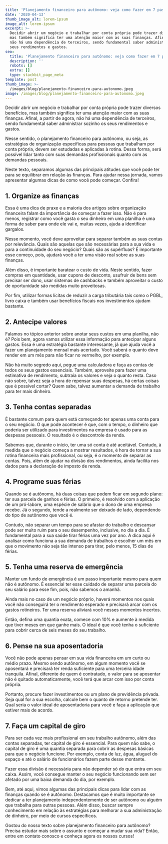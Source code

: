 ```yaml
---
title: 'Planejamento financeiro para autônomo: veja como fazer em 7 passos'
date: '2020-04-13'
thumb_image_alt: lorem-ipsum
image_alt: lorem-ipsum
excerpt: >-
  Decidir abrir um negócio e trabalhar por conta própria pode trazer diversos benefícios, 
  mas também significa ter uma atenção maior com as suas finanças. Afinal, a partir de agora, 
  não há uma dependência de terceiros, sendo fundamental saber administrar sozinho os 
  seus rendimentos e gastos.
seo:
  title: 'Planejamento financeiro para autônomo: veja como fazer em 7 passos'
  description: ''
  robots: []
  extra: []
  type: stackbit_page_meta
template: post
thumb_image: >-
  /images/blog/planejamento-financeiro-para-autonomo.jpeg
image: /images/blog/planejamento-financeiro-para-autonomo.jpeg
---
```

Decidir abrir um negócio e trabalhar por conta própria pode trazer diversos benefícios, mas também significa ter uma atenção maior com as suas finanças. Afinal, a partir de agora, não há uma dependência de terceiros, sendo fundamental saber administrar sozinho os seus rendimentos e gastos.

Nesse sentido, o planejamento financeiro para autônomo, ou seja, as estratégias de organização específicas para pessoas que trabalham por conta própria, devem ser estudadas e aplicadas à rotina. Dessa forma, será possível lidar tanto com suas demandas profissionais quanto com as demandas pessoais.

Neste texto, separamos algumas das principais atitudes que você pode ter para se equilibrar em relação às finanças. Para ajudar nessa jornada, vamos apresentar algumas dicas de como você pode começar. Confira!

## 1. Organize as finanças 
Essa é uma dica de praxe e a maioria dos artigos sobre organização financeira falam da importância de começar a fazer isso. Não é para menos, registrar como você gasta o seu dinheiro em uma planilha é uma forma de saber para onde ele vai e, muitas vezes, ajuda a identificar gargalos.

Nesse momento, você deve aproveitar para separar também as suas contas por relevância. Quais são aquelas que são necessárias para a sua vida e para a continuidade do seu negócio? Quais são as supérfluas? É importante esse começo, pois, ajudará você a ter uma visão real sobre as suas finanças.

Além disso, é importante baratear o custo de vida. Neste sentido, fazer compras em quantidade, usar cupons de desconto, usufruir de bens sem precisar ser dono, usar sistemas de cashbacks e também aproveitar o custo de oportunidade são medidas muito proveitosas.

Por fim, utilizar formas lícitas de reduzir a carga tributária tais como o PGBL, livro caixa e também usar benefícios fiscais nos investimentos ajudam bastante.

## 2. Antecipe valores
Falamos no tópico anterior sobre anotar seus custos em uma planilha, não é? Pois bem, agora vamos utilizar essa informação para antecipar alguns gastos. Essa é uma estratégia bastante interessante, já que ajuda você a fazer um planejamento mensal mais acertado. Você saberá o quanto deve render em um mês para não ficar no vermelho, por exemplo.

Não há muito segredo aqui, pegue uma calculadora e faça as contas de todos os seus gastos essenciais. Também, aproveite para fazer uma estimativa de rendimento, subtraia os valores e veja o quanto resta. Caso não sobre, talvez seja a hora de repensar suas despesas, há certas coisas que é possível cortar? Quem sabe, talvez aumentar a demanda de trabalho para ter mais dinheiro.

## 3. Tenha contas separadas
É bastante comum para quem está começando ter apenas uma conta para o seu negócio. O que pode acontecer é que, com o tempo, o dinheiro que poderia ser utilizado para investimentos na empresa é usado para as despesas pessoais. O resultado é o descontrole da renda.

Sabemos que, durante o início, ter uma só conta é até aceitável. Contudo, à medida que o negócio começa a mostrar resultados, é hora de tornar a sua rotina financeira mais profissional, ou seja, é o momento de separar as contas. Pois, além de ajudar na divisão dos rendimentos, ainda facilita nos dados para a declaração de imposto de renda.

## 4. Programe suas férias
Quando se é autônomo, há duas coisas que podem ficar em segundo plano: ter sua parcela de ganhos e férias. O primeiro, é resolvido com a aplicação de um pró-labore, uma espécie de salário que o dono de uma empresa recebe. Já o segundo, tende a realmente ser deixado de lado, dependendo do tipo de autônomo que você é.

Contudo, não separar um tempo para se afastar do trabalho e descansar pode ser muito ruim para o seu desempenho, inclusive, no dia a dia. É fundamental para a sua saúde tirar férias uma vez por ano. A dica aqui é analisar como funciona a sua demanda de trabalhos e escolher um mês em que o movimento não seja tão intenso para tirar, pelo menos, 15 dias de férias.

## 5. Tenha uma reserva de emergência
Manter um fundo de emergência é um passo importante mesmo para quem não é autônomo. É essencial ter esse cuidado de separar uma parcela do seu salário para esse fim, pois, não sabemos o amanhã.

Ainda mais no caso de um negócio próprio, haverá momentos nos quais você não conseguirá ter o rendimento esperado e precisará arcar com os gastos rotineiros. Ter uma reserva aliviará você nesses momentos incertos.

Então, defina uma quantia exata, comece com 10% e aumente à medida que tiver meses em que ganhe mais. O ideal é que você tenha o suficiente para cobrir cerca de seis meses do seu trabalho.

## 6. Pense na sua aposentadoria
Você não pode apenas pensar em sua vida financeira em um curto ou médio prazo. Mesmo sendo autônomo, em algum momento você se aposentará e precisará ter renda suficiente para uma terceira idade tranquila. Afinal, diferente de quem é contratado, o valor para se aposentar não é quitado automaticamente, você terá que arcar com isso por conta própria.

Portanto, procure fazer investimentos ou um plano de previdência privada. Seja qual for a sua escolha, calcule bem o quanto de retorno pretende ter. Qual seria o valor ideal de aposentadoria para você e faça a aplicação que estiver mais de acordo.

## 7. Faça um capital de giro
Para ser cada vez mais profissional em seu trabalho autônomo, além das contas separadas, ter capital de giro é essencial. Para quem não sabe, o capital de giro é uma quantia separada para cobrir as despesas básicas para que o negócio funcione. Por exemplo, conta de luz, água, aluguel do espaço e até o salário de funcionários fazem parte desse montante.

Fazer essa divisão é necessária para não depender só do que entra em seu caixa. Assim, você consegue manter o seu negócio funcionando sem ser afetado por uma baixa demanda do dia, por exemplo.

Bem, até aqui, vimos algumas das principais dicas para lidar com as finanças quando se é autônomo. Destacamos que é muito importante se dedicar a ter planejamento independentemente de ser autônomo ou alguém que trabalha para outras pessoas. Além disso, buscar sempre conhecimento em relação às estratégias para melhorar a sua administração de dinheiro, por meio de cursos específicos.

Gostou do nosso texto sobre planejamento financeiro para autônomo? Precisa estudar mais sobre o assunto e começar a mudar sua vida? Então, entre em contato conosco e conheça agora os nossos cursos!